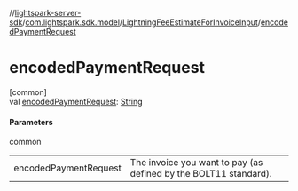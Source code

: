 //[lightspark-server-sdk](../../../index.md)/[com.lightspark.sdk.model](../index.md)/[LightningFeeEstimateForInvoiceInput](index.md)/[encodedPaymentRequest](encoded-payment-request.md)

# encodedPaymentRequest

[common]\
val [encodedPaymentRequest](encoded-payment-request.md): [String](https://kotlinlang.org/api/latest/jvm/stdlib/kotlin/-string/index.html)

#### Parameters

common

| | |
|---|---|
| encodedPaymentRequest | The invoice you want to pay (as defined by the BOLT11 standard). |
